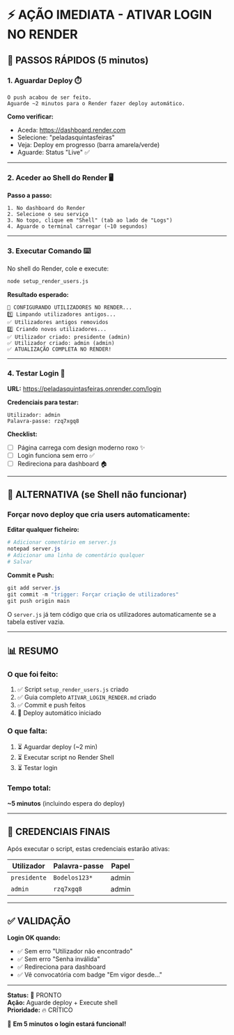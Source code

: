 # ⚡ AÇÃO IMEDIATA - ATIVAR LOGIN NO RENDER

## 🎯 PASSOS RÁPIDOS (5 minutos)

### **1. Aguardar Deploy** ⏱️
```
O push acabou de ser feito.
Aguarde ~2 minutos para o Render fazer deploy automático.
```

**Como verificar:**
- Aceda: https://dashboard.render.com
- Selecione: "peladasquintasfeiras"
- Veja: Deploy em progresso (barra amarela/verde)
- Aguarde: Status "Live" ✅

---

### **2. Aceder ao Shell do Render** 🖥️

**Passo a passo:**
```
1. No dashboard do Render
2. Selecione o seu serviço
3. No topo, clique em "Shell" (tab ao lado de "Logs")
4. Aguarde o terminal carregar (~10 segundos)
```

---

### **3. Executar Comando** ⌨️

No shell do Render, cole e execute:
```bash
node setup_render_users.js
```

**Resultado esperado:**
```
🔧 CONFIGURANDO UTILIZADORES NO RENDER...
1️⃣ Limpando utilizadores antigos...
✅ Utilizadores antigos removidos
2️⃣ Criando novos utilizadores...
✅ Utilizador criado: presidente (admin)
✅ Utilizador criado: admin (admin)
✅ ATUALIZAÇÃO COMPLETA NO RENDER!
```

---

### **4. Testar Login** 🔐

**URL:** https://peladasquintasfeiras.onrender.com/login

**Credenciais para testar:**
```
Utilizador: admin
Palavra-passe: rzq7xgq8
```

**Checklist:**
- [ ] Página carrega com design moderno roxo ✨
- [ ] Login funciona sem erro ✅
- [ ] Redireciona para dashboard 🏠

---

## 🔄 ALTERNATIVA (se Shell não funcionar)

### Forçar novo deploy que cria users automaticamente:

**Editar qualquer ficheiro:**
```powershell
# Adicionar comentário em server.js
notepad server.js
# Adicionar uma linha de comentário qualquer
# Salvar
```

**Commit e Push:**
```powershell
git add server.js
git commit -m "trigger: Forçar criação de utilizadores"
git push origin main
```

O `server.js` já tem código que cria os utilizadores automaticamente se a tabela estiver vazia.

---

## 📊 RESUMO

### O que foi feito:
1. ✅ Script `setup_render_users.js` criado
2. ✅ Guia completo `ATIVAR_LOGIN_RENDER.md` criado
3. ✅ Commit e push feitos
4. 🔄 Deploy automático iniciado

### O que falta:
1. ⏳ Aguardar deploy (~2 min)
2. ⏳ Executar script no Render Shell
3. ⏳ Testar login

### Tempo total:
**~5 minutos** (incluindo espera do deploy)

---

## 🔐 CREDENCIAIS FINAIS

Após executar o script, estas credenciais estarão ativas:

| Utilizador | Palavra-passe | Papel |
|-----------|---------------|-------|
| `presidente` | `Bodelos123*` | admin |
| `admin` | `rzq7xgq8` | admin |

---

## ✅ VALIDAÇÃO

**Login OK quando:**
- ✅ Sem erro "Utilizador não encontrado"
- ✅ Sem erro "Senha inválida"
- ✅ Redireciona para dashboard
- ✅ Vê convocatória com badge "Em vigor desde..."

---

**Status:** 🎯 PRONTO  
**Ação:** Aguarde deploy + Execute shell  
**Prioridade:** 🔥 CRÍTICO  

🚀 **Em 5 minutos o login estará funcional!**
